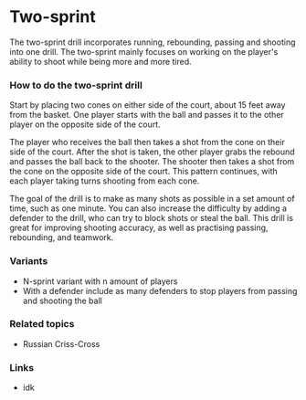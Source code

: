 
# Two-sprint

The two-sprint drill incorporates running, rebounding, passing and shooting into one drill. The two-sprint mainly focuses on working on the player's ability to shoot while being more and more tired.

### How to do the two-sprint drill

Start by placing two cones on either side of the court, about 15 feet away from the basket. One player starts with the ball and passes it to the other player on the opposite side of the court. 

The player who receives the ball then takes a shot from the cone on their side of the court. After the shot is taken, the other player grabs the rebound and passes the ball back to the shooter. The shooter then takes a shot from the cone on the opposite side of the court.  This pattern continues, with each player taking turns shooting from each cone. 

The goal of the drill is to make as many shots as possible in a set amount of time, such as one minute. You can also increase the difficulty by adding a defender to the drill, who can try to block shots or steal the ball. This drill is great for improving shooting accuracy, as well as practising passing, rebounding, and teamwork. 

### Variants

- N-sprint
variant with n amount of players
- With a defender 
include as many defenders to stop players from passing and shooting the ball



### Related topics
- Russian Criss-Cross
### Links
- idk
<!--stackedit_data:
eyJoaXN0b3J5IjpbLTIwMjY0ODMxMTEsNzMwOTk4MTE2XX0=
-->